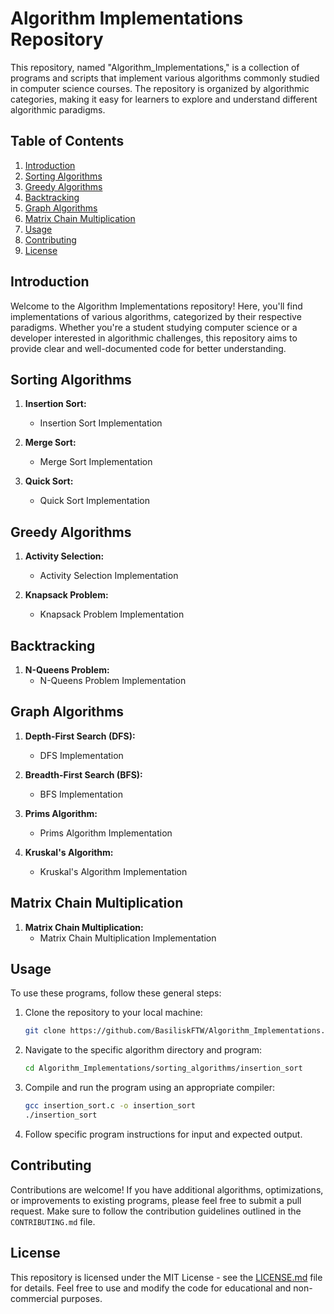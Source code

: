 # Algorithm Implementations Repository

This repository, named "Algorithm_Implementations," is a collection of programs and scripts that implement various algorithms commonly studied in computer science courses. The repository is organized by algorithmic categories, making it easy for learners to explore and understand different algorithmic paradigms.

## Table of Contents

1. [Introduction](#introduction)
2. [Sorting Algorithms](#sorting-algorithms)
3. [Greedy Algorithms](#greedy-algorithms)
4. [Backtracking](#backtracking)
5. [Graph Algorithms](#graph-algorithms)
6. [Matrix Chain Multiplication](#matrix-chain-multiplication)
7. [Usage](#usage)
8. [Contributing](#contributing)
9. [License](#license)

## Introduction

Welcome to the Algorithm Implementations repository! Here, you'll find implementations of various algorithms, categorized by their respective paradigms. Whether you're a student studying computer science or a developer interested in algorithmic challenges, this repository aims to provide clear and well-documented code for better understanding.
## Sorting Algorithms

1. **Insertion Sort:**
   - Insertion Sort Implementation

2. **Merge Sort:**
   - Merge Sort Implementation

3. **Quick Sort:**
   - Quick Sort Implementation

## Greedy Algorithms

1. **Activity Selection:**
   - Activity Selection Implementation

2. **Knapsack Problem:**
   - Knapsack Problem Implementation

## Backtracking

1. **N-Queens Problem:**
   - N-Queens Problem Implementation

## Graph Algorithms

1. **Depth-First Search (DFS):**
   - DFS Implementation

2. **Breadth-First Search (BFS):**
   - BFS Implementation

3. **Prims Algorithm:**
   - Prims Algorithm Implementation

4. **Kruskal's Algorithm:**
   - Kruskal's Algorithm Implementation

## Matrix Chain Multiplication

1. **Matrix Chain Multiplication:**
   - Matrix Chain Multiplication Implementation

## Usage

To use these programs, follow these general steps:

1. Clone the repository to your local machine:
   ```bash
   git clone https://github.com/BasiliskFTW/Algorithm_Implementations.git
   ```

2. Navigate to the specific algorithm directory and program:
   ```bash
   cd Algorithm_Implementations/sorting_algorithms/insertion_sort
   ```

3. Compile and run the program using an appropriate compiler:
   ```bash
   gcc insertion_sort.c -o insertion_sort
   ./insertion_sort
   ```

4. Follow specific program instructions for input and expected output.

## Contributing

Contributions are welcome! If you have additional algorithms, optimizations, or improvements to existing programs, please feel free to submit a pull request. Make sure to follow the contribution guidelines outlined in the `CONTRIBUTING.md` file.

## License

This repository is licensed under the MIT License - see the [LICENSE.md](LICENSE.md) file for details. Feel free to use and modify the code for educational and non-commercial purposes.
